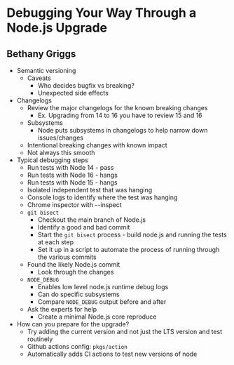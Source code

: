 # Debugging Your Way Through a Node.js Upgrade
## Bethany Griggs

- Semantic versioning
  - Caveats
    - Who decides bugfix vs breaking?
    - Unexpected side effects
- Changelogs
  - Review the major changelogs for the known breaking changes
    - Ex. Upgrading from 14 to 16 you have to review 15 and 16
  - Subsystems
    - Node puts subsystems in changelogs to help narrow down issues/changes
  - Intentional breaking changes with known impact
  - Not always this smooth
- Typical debugging steps
  - Run tests with Node 14 - pass
  - Run tests with Node 16 - hangs
  - Run tests with Node 15 - hangs
  - Isolated independent test that was hanging
  - Console logs to identify where the test was hanging
  - Chrome inspector with --inspect
  - `git bisect`
    - Checkout the main branch of Node.js
    - Identify a good and bad commit
    - Start the `git bisect` process - build node.js and running the tests at each step
    - Set it up in a script to automate the process of running through the various commits
  - Found the likely Node.js commit
    - Look through the changes
  - `NODE_DEBUG`
    - Enables low level node.js runtime debug logs
    - Can do specific subsystems
    - Compare `NODE_DEBUG` output before and after
  - Ask the experts for help
    - Create a minimal Node.js core reproduce
- How can you prepare for the upgrade?
  - Try adding the current version and not just the LTS version and test routinely
  - Github actions config: `pkgs/action`
  - Automatically adds CI actions to test new versions of node

